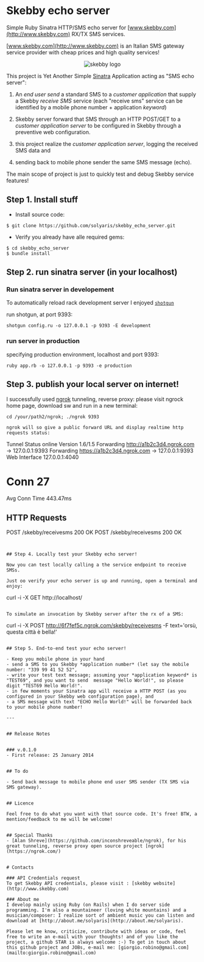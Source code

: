 Skebby echo server
==================

Simple Ruby Sinatra HTTP/SMS echo server for [www.skebby.com](http://www.skebby.com) RX/TX SMS services.


[www.skebby.com](http://www.skebby.com) is an Italian SMS gateway service provider with cheap prices and high quality services! 

<p align="center">
  <img src="http://static.skebby.it/s/i/sms-gratis-business.png" alt="skebby logo">
</p>


This project is Yet Another Simple [Sinatra](http://www.sinatrarb.com/) Application acting as "SMS echo server":

1. An *end user send* a standard SMS to a *customer application* that supply a Skebby *receive SMS* service (each "receive sms" service can be identified by a mobile phone number + application *keyword*)

2. Skebby server forward that SMS through an HTTP POST/GET to a *customer application server* to be configured in Skebby through a preventive web configuration.

3. this project realize the *customer application server*, logging the received SMS data and 

4. sending back to mobile phone sender the same SMS message (echo).


The main scope of project is just to quickly test and debug Skebby service features! 


## Step 1. Install stuff

- Install source code: 

```
$ git clone https://github.com/solyaris/skebby_echo_server.git
```

- Verify you already have alle required gems: 

```
$ cd skebby_echo_server
$ bundle install
```


## Step 2. run sinatra server (in your localhost)


### Run sinatra server in developement

To automatically reload rack development server I enjoyed [`shotgun`](https://github.com/rtomayko/shotgun)

run shotgun, at port 9393:

```
shotgun config.ru -o 127.0.0.1 -p 9393 -E development
```


### run server in production

specifying production environment, localhost and port 9393:

```
ruby app.rb -o 127.0.0.1 -p 9393 -e production
```

## Step 3. publish your local server on internet!

I successfully used [ngrok](https://ngrok.com/) tunneling, reverse proxy:
please visit ngrock home page, download sw and run in a new terminal:

```
cd /your/path2/ngrok; ./ngrok 9393

ngrok will so give a public forward URL and display realtime http requests status:

```
Tunnel Status                 online
Version                       1.6/1.5
Forwarding                    http://a1b2c3d4.ngrok.com -> 127.0.0.1:9393
Forwarding                    https://a1b2c3d4.ngrok.com -> 127.0.0.1:9393
Web Interface                 127.0.0.1:4040
# Conn                        27
Avg Conn Time                 443.47ms


HTTP Requests
-------------

POST /skebby/receivesms       200 OK
POST /skebby/receivesms       200 OK

```


## Step 4. Locally test your Skebby echo server!

Now you can test locally calling a the service endpoint to receive SMSs.

Just oo verify your echo server is up and running, open a terminal and enjoy:

```
curl -i -X GET  http://localhost/
```

To simulate an invocation by Skebby server after the rx of a SMS:
```
curl -i -X POST  http://6f7fef5c.ngrok.com/skebby/receivesms -F text='orsù, questa città è bella!'
```

## Step 5. End-to-end test your echo server!

- Keep you mobile phone in your hand 
- send a SMS to you Skebby *application number* (let say the mobile number: "339 99 41 52 52", 
- write your test text message; assuming your *application keyword* is "TEST69", and you want to send  message "Hello World!", so please digit "TEST69 Hello World!".
- in few moments your Sinatra app will receive a HTTP POST (as you configured in your Skebby web configuration page), and 
- a SMS message with text "ECHO Hello World!" will be forwarded back to your mobile phone number! 

---


## Release Notes


### v.0.1.0
- First release: 25 January 2014


## To do

- Send back message to mobile phone end user SMS sender (TX SMS via SMS gateway). 


## Licence

Feel free to do what you want with that source code. It's free! BTW, a mention/feedback to me will be welcome!


## Special Thanks
- [Alan Shreve](https://github.com/inconshreveable/ngrok), for his great tunneling, reverse proxy open source project [ngrok](https://ngrok.com/)


# Contacts

### API Credentials request
To get Skebby API credentials, please visit : [skebby website](http://www.skebby.com)

### About me
I develop mainly using Ruby (on Rails) when I do server side programming. I'm also a mountaineer (loving white mountains) and a musician/composer: I realize sort of ambient music you can listen and download at [http://about.me/solyaris](http://about.me/solyaris).

Please let me know, criticize, contribute with ideas or code, feel free to write an e-mail with your thoughts! and of you like the project, a github STAR is always welcome :-) To get in touch about this github project and JOBs, e-mail me: [giorgio.robino@gmail.com](mailto:giorgio.robino@gmail.com)
